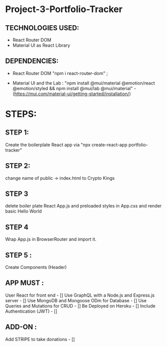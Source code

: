 # Project-3-Portfolio-Tracker

## TECHNOLOGIES USED:
- React Router DOM
- Material UI as React Library 

## DEPENDENCIES:
- React Router DOM
"npm i react-router-dom" ;

- Material UI and the Lab : 
"npm install @mui/material @emotion/react @emotion/styled && npm install @mui/lab @mui/material" - (https://mui.com/material-ui/getting-started/installation/)


# STEPS:

## STEP 1:
Create the boilerplate React app via
"npx create-react-app portfolio-tracker"

## STEP 2:
change name of public -> index.html to Crypto Kings

## STEP 3
delete boiler plate React App.js and preloaded styles in App.css and render basic Hello World

## STEP 4
Wrap App.js in BrowserRouter and import it.

## STEP 5 :
Create Components (Header)
















## APP MUST :
User React for front end - []
Use GraphQL with a Node.js and Express.js server - []
Use MongoDB and Mongoose ODm for Database - []
Use Queries and Mutations for CRUD - []
Be Deployed on Heroku - []
Include Authentication (JWT) - []

## ADD-ON :
Add STRIPE to take donations - []
